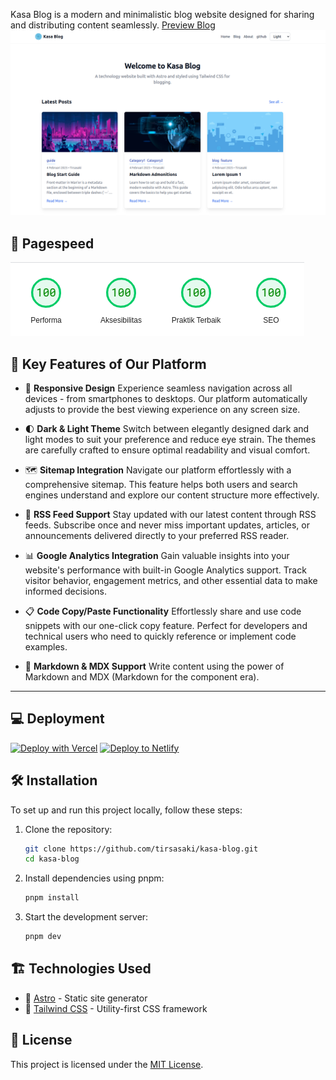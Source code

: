 
Kasa Blog is a modern and minimalistic blog website designed for sharing and distributing content seamlessly.
[Preview Blog](https://kasa-blog.vercel.app/)
![KasaBlog](/public/img/kasa-light.png)

## 🚀 Pagespeed 
![speed](/public/speed.png)

## 🌟 Key Features of Our Platform

- 📱 **Responsive Design**
Experience seamless navigation across all devices - from smartphones to desktops. Our platform automatically adjusts to provide the best viewing experience on any screen size.

- 🌓 **Dark & Light Theme**
Switch between elegantly designed dark and light modes to suit your preference and reduce eye strain. The themes are carefully crafted to ensure optimal readability and visual comfort.

- 🗺️ **Sitemap Integration**
Navigate our platform effortlessly with a comprehensive sitemap. This feature helps both users and search engines understand and explore our content structure more effectively.

- 📰 **RSS Feed Support**
Stay updated with our latest content through RSS feeds. Subscribe once and never miss important updates, articles, or announcements delivered directly to your preferred RSS reader.

- 📊 **Google Analytics Integration**
Gain valuable insights into your website's performance with built-in Google Analytics support. Track visitor behavior, engagement metrics, and other essential data to make informed decisions.

- 📋 **Code Copy/Paste Functionality**
Effortlessly share and use code snippets with our one-click copy feature. Perfect for developers and technical users who need to quickly reference or implement code examples.

- 📝 **Markdown & MDX Support**
Write content using the power of Markdown and MDX (Markdown for the component era).
---

## 💻 Deployment


[![Deploy with Vercel](https://vercel.com/button)](https://vercel.com/new/clone?repository-url=https://github.com/tirsasaki/kasa-blog)
[![Deploy to Netlify](https://www.netlify.com/img/deploy/button.svg)](https://app.netlify.com/start/deploy?repository=https://github.com/tirsasaki/kasa-blog)

## 🛠 Installation

To set up and run this project locally, follow these steps:

1. Clone the repository:
   ```sh
   git clone https://github.com/tirsasaki/kasa-blog.git
   cd kasa-blog
   ```

2. Install dependencies using pnpm:
   ```sh
   pnpm install
   ```

3. Start the development server:
   ```sh
   pnpm dev
   ```

## 🏗 Technologies Used

- 🚀 [Astro](https://astro.build/) - Static site generator
- 🎨 [Tailwind CSS](https://tailwindcss.com/) - Utility-first CSS framework

## 📜 License

This project is licensed under the [MIT License](LICENSE).

